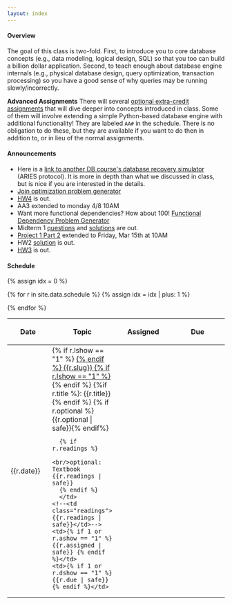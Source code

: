 ```yaml
---
layout: index
---
```


#### Overview

The goal of this class is two-fold. First, to introduce you to core database concepts (e.g., data modeling, logical design, SQL) so that you too can build a billion dollar application. Second, to teach enough about database engine internals (e.g., physical database design, query optimization, transaction processing) so you have a good sense of why queries may be running slowly/incorrectly.

**Advanced Assignments**  There will several [optional extra-credit assignments](https://github.com/w4111/advanced) that will dive deeper into concepts introduced in class.   Some of them will involve extending a simple Python-based database engine with additional functionality!  They are labeled `AA#` in the schedule.  There is no obligation to do these, but they are available if you want to do then in addition to, or in lieu of the normal assignments.

<!--<center><span style="font-size: 20pt">Please do not ask me about the waitlist</span></center>-->

#### Announcements

* Here is a [link to another DB course's database recovery simulator](https://mwhittaker.github.io/aries/) (ARIES protocol).  It is more in depth than what we discussed in class, but is nice if you are interested in the details.
* [Join optimization problem generator](https://w4111.github.io/join.html)
* [HW4](https://github.com/w4111/hw4-s19) is out.
* AA3 extended to monday 4/8 10AM
* Want more functional dependencies?  How about 100!  [Functional Dependency Problem Generator](./fd)
* Midterm 1 [questions](https://github.com/w4111/w4111.github.io/blob/master/files/reading/midterm1-2019s.pdf) and [solutions](https://github.com/w4111/w4111.github.io/blob/master/files/reading/midterm1-2019s.sol.pdf) are out.
* [Project 1 Part 2](https://github.com/w4111/project1-s19/blob/master/part2.md) extended to Friday, Mar 15th at 10AM
* HW2 [solution](https://github.com/w4111/hw2-s19/blob/master/hw2-sol.md) is out.
* [HW3](https://github.com/w4111/hw3-s19) is out.

<!-- * Midterm 1: 
  * Havemeyer 309, 3/7 8:40-9:55am
  * 1 page 8x11 cheat sheet, both sides
  * You may phone-a-friend for a question specified on the exam.  To be a friend, you should know their UNI _and_ name.
* AA1 results are out.
* Professor Wu's office hours on Feb 28 moved to Feb 26th 5:30-6:30.
* [HW2](https://github.com/w4111/hw2-s19) released, due Mar 5th 10 AM.
* Update [AA2](https://github.com/w4111/advanced-public/blob/master/aa2.md) submit script.
* [Project 1 Part 3](https://github.com/w4111/project1-s19/blob/master/part3.md) released
* [Project 1 Part 2](https://github.com/w4111/project1-s19/blob/master/part2.md) released
* [AA2](https://github.com/w4111/advanced-public/blob/master/aa2.md) is out.
* HW 1.1 Solutions have been corrected. The deadline for HW1 Part 2 is now Friday midnight.
* HW1 results are out.
* Update on balancing releasing HW solutions with giving you time to turn assignments late.  We will wait 3 days and then reserve the right to release solutions anytime after that.  After solutions are released, we will stop accepting submissions.
* AA1 is out and can be found [here](https://github.com/w4111/advanced-public/blob/master/aa1.md). The databass to modify for AA1 can be found [here](https://github.com/w4111/databass-public/blob/master/README.md)
* HW0 results are out and can be found [here](https://github.com/w4111/hw0/blob/master/results.md).
* If you need to change your instabase username to your UNI, [fill out this form](https://docs.google.com/forms/d/e/1FAIpQLSdG1eY8_PoODroMax3TWk29h5IhWFkJYHYiZGX4BlYPrV209g/viewform) by end of class 1/29
* [Project 1 Part 1](https://github.com/w4111/project1) released
* [HW0](https://github.com/w4111/hw0) released.  Due Friday 1/25 10AM EST sharp.  Otherwise you will receive a 0 in the class.
-->

#### Schedule

<table class="table table-striped schedule">
  <thead>
  <tr>
    <!--<th class="idx"></th>-->
    <th class="date" style="width: 5em; max-width: 5em;"> <p> <span>Date </span> </p> </th>
    <th style="min-width: 20%;"> <p> <span>Topic </span> </p> </th>
    <!--<th style="width: 15%"> <p> <span>Readings </span> </p> </th>-->
    <th style="width: 25%;"> <p> <span>Assigned</span> </p> </th>
    <th style="width: 25%;"> <p> <span>Due</span> </p> </th>
  </tr>
  </thead>
{% assign idx = 0 %}

{% for r in site.data.schedule %}
  {% assign idx = idx | plus: 1  %}
  <tr style="background-color: {{r.color}}; ">
    <!--<td class="idx">L{{idx}}</td>-->
    <td class="date">{{r.date}}</td>
    <td class="slug">
      {% if r.lshow == "1" %} <a href="{{r.link}}"> {% endif %}
        {{r.slug}}
      {% if r.lshow == "1" %} </a> {% endif %}
      {%if r.title %}: {{r.title}}{% endif %}
      {% if r.optional %}<br/>{{r.optional | safe}}{% endif%}
      
      {% if r.readings %}
        <br/>optional: Textbook {{r.readings | safe}}
      {% endif %}
      </td>
    <!--<td class="readings">{{r.readings | safe}}</td>-->
    <td>{% if 1 or r.ashow == "1" %} {{r.assigned | safe}} {% endif %}</td>
    <td>{% if 1 or r.dshow == "1" %} {{r.due | safe}} {% endif %}</td>
  </tr>
{% endfor %}
</table>


